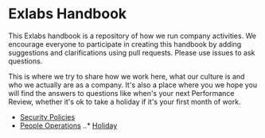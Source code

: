 # Exlabs Handbook
This Exlabs handbook is a repository of how we run company activities. We encourage everyone to participate in creating this handbook by adding suggestions and clarifications using pull requests. Please use issues to ask questions.

This is where we try to share how we work here, what our culture is and who we actually are as a company. It's also a place where you we hope you will find the answers to questions like when's your next Performance Review, whether it's ok to take a holiday if it's your first month of work.


* [Security Policies](http://)
* [People Operations](http://)
..* [Holiday](http://)
